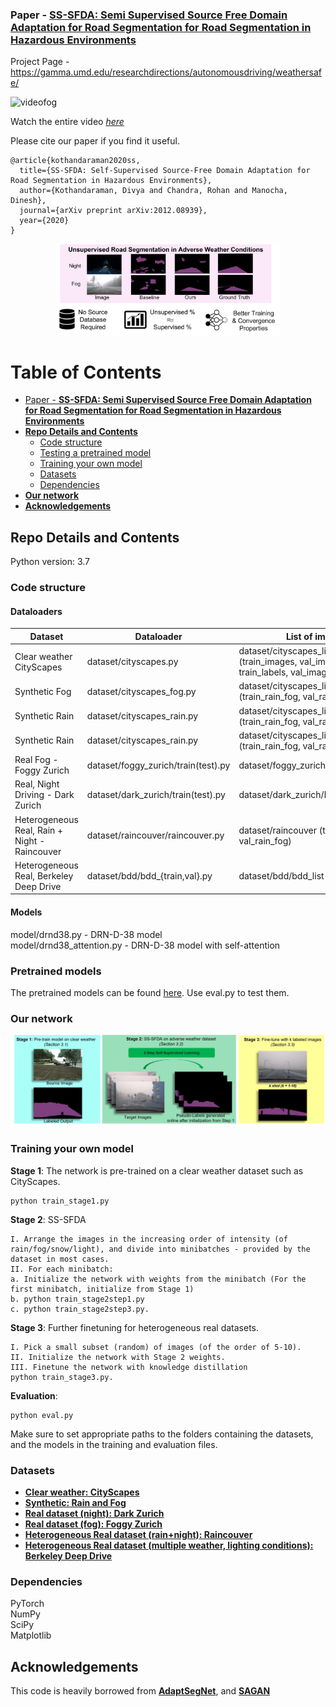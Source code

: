 ### Paper - [**SS-SFDA: Semi Supervised Source Free Domain Adaptation for Road Segmentation for Road Segmentation in Hazardous Environments**](https://arxiv.org/abs/2012.08939)

Project Page - https://gamma.umd.edu/researchdirections/autonomousdriving/weathersafe/ 

![videofog](https://user-images.githubusercontent.com/18447610/114414159-3503b080-9bcc-11eb-9a39-a318cb757306.gif)

<!--![video](https://user-images.githubusercontent.com/18447610/114397934-d6830600-9bbc-11eb-9d96-570819c4b827.gif)-->

Watch the entire video [*here*](https://youtu.be/rSPIah0liTA)


Please cite our paper if you find it useful.

```
@article{kothandaraman2020ss,
  title={SS-SFDA: Self-Supervised Source-Free Domain Adaptation for Road Segmentation in Hazardous Environments},
  author={Kothandaraman, Divya and Chandra, Rohan and Manocha, Dinesh},
  journal={arXiv preprint arXiv:2012.08939},
  year={2020}
}
```

<p align="center">
<img src="cover_pic.png" width="360">
</p>

Table of Contents
=================
 * [Paper - <a href="link to paper" rel="nofollow"><strong>SS-SFDA: Semi Supervised Source Free Domain Adaptation for Road Segmentation for Road Segmentation in Hazardous Environments</strong></a>](#paper---SS-SFDA-Semi-Supervised-Source-Free-Domain-Adaptation-for-Road-Segmentation-for-Road-Segmentation-in-Hazardous-Environments)
  * [**Repo Details and Contents**](#repo-details-and-contents)
     * [Code structure](#code-structure)
     * [Testing a pretrained model](#testing-a-pretrained-model)
     * [Training your own model](#training-your-own-model)
     * [Datasets](#datasets)
     * [Dependencies](#dependencies)
  * [**Our network**](#our-network)
  * [**Acknowledgements**](#acknowledgements)

## Repo Details and Contents
Python version: 3.7

### Code structure
#### Dataloaders <br>
|Dataset|Dataloader|List of images|
|-----|-----|-----|
|Clear weather CityScapes|dataset/cityscapes.py|dataset/cityscapes_list (train_images, val_images, train_labels, val_images)|
|Synthetic Fog| dataset/cityscapes_fog.py | dataset/cityscapes_list (train_rain_fog, val_rain_fog) |
|Synthetic Rain | dataset/cityscapes_rain.py | dataset/cityscapes_list (train_rain_fog, val_rain_fog) |
|Synthetic Rain | dataset/cityscapes_rain.py | dataset/cityscapes_list (train_rain_fog, val_rain_fog) |
|Real Fog - Foggy Zurich| dataset/foggy_zurich/train(test).py | dataset/foggy_zurich/lists_file_names  |
|Real, Night Driving - Dark Zurich | dataset/dark_zurich/train(test).py | dataset/dark_zurich/lists_file_names  |
|Heterogeneous Real, Rain + Night - Raincouver | dataset/raincouver/raincouver.py | dataset/raincouver (train_rain_fog, val_rain_fog) |
|Heterogeneous Real, Berkeley Deep Drive | dataset/bdd/bdd_{train,val}.py | dataset/bdd/bdd_list |

#### Models
model/drnd38.py - DRN-D-38 model <br>
model/drnd38_attention.py - DRN-D-38 model with self-attention

### Pretrained models

The pretrained models can be found [here](https://drive.google.com/drive/folders/1rHv6BUHPIsB-sGTux9mB01RSbBCskmQO?usp=sharing). Use eval.py to test them.

### Our network
<p align="center">
<img src="main_architecture.png">
</p>

### Training your own model

**Stage 1**: The network is pre-trained on a clear weather dataset such as CityScapes. <br>
```
python train_stage1.py
```

**Stage 2**: SS-SFDA
```
I. Arrange the images in the increasing order of intensity (of rain/fog/snow/light), and divide into minibatches - provided by the dataset in most cases.
II. For each minibatch:
a. Initialize the network with weights from the minibatch (For the first minibatch, initialize from Stage 1)
b. python train_stage2step1.py 
c. python train_stage2step3.py. 
```
**Stage 3**: Further finetuning for heterogeneous real datasets.
```
I. Pick a small subset (random) of images (of the order of 5-10).
II. Initialize the network with Stage 2 weights.
III. Finetune the network with knowledge distillation
python train_stage3.py.
```
**Evaluation**: 
```
python eval.py
```
Make sure to set appropriate paths to the folders containing the datasets, and the models in the training and evaluation files.

### Datasets
* [**Clear weather: CityScapes**](https://www.cityscapes-dataset.com/) 
* [**Synthetic: Rain and Fog**](https://team.inria.fr/rits/computer-vision/weather-augment/)  
* [**Real dataset (night): Dark Zurich**](https://www.trace.ethz.ch/publications/2019/GCMA_UIoU/)
* [**Real dataset (fog): Foggy Zurich**](http://people.ee.ethz.ch/~csakarid/Model_adaptation_SFSU_dense/)
* [**Heterogeneous Real dataset (rain+night): Raincouver**](https://www.cs.ubc.ca/~ftung/raincouver/index.html) 
* [**Heterogeneous Real dataset (multiple weather, lighting conditions): Berkeley Deep Drive**](https://bdd-data.berkeley.edu/) 


### Dependencies
PyTorch <br>
NumPy <br>
SciPy <br>
Matplotlib <br>





## Acknowledgements

This code is heavily borrowed from [**AdaptSegNet**](https://github.com/wasidennis/AdaptSegNet), and [**SAGAN**](https://github.com/heykeetae/Self-Attention-GAN)

